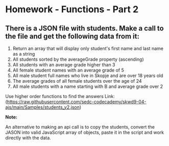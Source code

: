 # Homework - Functions - Part 2

## There is a JSON file with students. Make a call to the file and get the following data from it:

1. Return an array that will display only student's first name and last name as a string
2. All students sorted by the averageGrade property (ascending)
3. All students with an average grade higher than 3
4. All female student names with an average grade of 5
5. All male student full names who live in Skopje and are over 18 years old
6. The average grades of all female students over the age of 24
7. All male students with a name starting with B and average grade over 2

Use higher order functions to find the answers Link: (https://raw.githubusercontent.com/sedc-codecademy/skwd9-04-ajs/main/Samples/students_v2.json)

**Note:**

An alternative to making an api call is to copy the students, convert the JASON into valid JavaScript array of objects, paste it in the script and work directly with the data.
